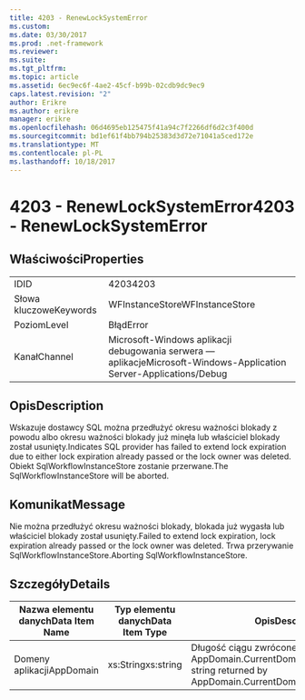 ```yaml
---
title: 4203 - RenewLockSystemError
ms.custom: 
ms.date: 03/30/2017
ms.prod: .net-framework
ms.reviewer: 
ms.suite: 
ms.tgt_pltfrm: 
ms.topic: article
ms.assetid: 6ec9ec6f-4ae2-45cf-b99b-02cdb9dc9ec9
caps.latest.revision: "2"
author: Erikre
ms.author: erikre
manager: erikre
ms.openlocfilehash: 06d4695eb125475f41a94c7f2266df6d2c3f400d
ms.sourcegitcommit: bd1ef61f4bb794b25383d3d72e71041a5ced172e
ms.translationtype: MT
ms.contentlocale: pl-PL
ms.lasthandoff: 10/18/2017
---
```

# <a name="4203---renewlocksystemerror"></a><span data-ttu-id="8a8a7-102">4203 - RenewLockSystemError</span><span class="sxs-lookup"><span data-stu-id="8a8a7-102">4203 - RenewLockSystemError</span></span>
## <a name="properties"></a><span data-ttu-id="8a8a7-103">Właściwości</span><span class="sxs-lookup"><span data-stu-id="8a8a7-103">Properties</span></span>  
  
|||  
|-|-|  
|<span data-ttu-id="8a8a7-104">ID</span><span class="sxs-lookup"><span data-stu-id="8a8a7-104">ID</span></span>|<span data-ttu-id="8a8a7-105">4203</span><span class="sxs-lookup"><span data-stu-id="8a8a7-105">4203</span></span>|  
|<span data-ttu-id="8a8a7-106">Słowa kluczowe</span><span class="sxs-lookup"><span data-stu-id="8a8a7-106">Keywords</span></span>|<span data-ttu-id="8a8a7-107">WFInstanceStore</span><span class="sxs-lookup"><span data-stu-id="8a8a7-107">WFInstanceStore</span></span>|  
|<span data-ttu-id="8a8a7-108">Poziom</span><span class="sxs-lookup"><span data-stu-id="8a8a7-108">Level</span></span>|<span data-ttu-id="8a8a7-109">Błąd</span><span class="sxs-lookup"><span data-stu-id="8a8a7-109">Error</span></span>|  
|<span data-ttu-id="8a8a7-110">Kanał</span><span class="sxs-lookup"><span data-stu-id="8a8a7-110">Channel</span></span>|<span data-ttu-id="8a8a7-111">Microsoft-Windows aplikacji debugowania serwera — aplikacje</span><span class="sxs-lookup"><span data-stu-id="8a8a7-111">Microsoft-Windows-Application Server-Applications/Debug</span></span>|  
  
## <a name="description"></a><span data-ttu-id="8a8a7-112">Opis</span><span class="sxs-lookup"><span data-stu-id="8a8a7-112">Description</span></span>  
 <span data-ttu-id="8a8a7-113">Wskazuje dostawcy SQL można przedłużyć okresu ważności blokady z powodu albo okresu ważności blokady już minęła lub właściciel blokady został usunięty.</span><span class="sxs-lookup"><span data-stu-id="8a8a7-113">Indicates SQL provider has failed to extend lock expiration due to either lock expiration already passed or the lock owner was deleted.</span></span> <span data-ttu-id="8a8a7-114">Obiekt SqlWorkflowInstanceStore zostanie przerwane.</span><span class="sxs-lookup"><span data-stu-id="8a8a7-114">The SqlWorkflowInstanceStore will be aborted.</span></span>  
  
## <a name="message"></a><span data-ttu-id="8a8a7-115">Komunikat</span><span class="sxs-lookup"><span data-stu-id="8a8a7-115">Message</span></span>  
 <span data-ttu-id="8a8a7-116">Nie można przedłużyć okresu ważności blokady, blokada już wygasła lub właściciel blokady został usunięty.</span><span class="sxs-lookup"><span data-stu-id="8a8a7-116">Failed to extend lock expiration, lock expiration already passed or the lock owner was deleted.</span></span> <span data-ttu-id="8a8a7-117">Trwa przerywanie SqlWorkflowInstanceStore.</span><span class="sxs-lookup"><span data-stu-id="8a8a7-117">Aborting SqlWorkflowInstanceStore.</span></span>  
  
## <a name="details"></a><span data-ttu-id="8a8a7-118">Szczegóły</span><span class="sxs-lookup"><span data-stu-id="8a8a7-118">Details</span></span>  
  
|<span data-ttu-id="8a8a7-119">Nazwa elementu danych</span><span class="sxs-lookup"><span data-stu-id="8a8a7-119">Data Item Name</span></span>|<span data-ttu-id="8a8a7-120">Typ elementu danych</span><span class="sxs-lookup"><span data-stu-id="8a8a7-120">Data Item Type</span></span>|<span data-ttu-id="8a8a7-121">Opis</span><span class="sxs-lookup"><span data-stu-id="8a8a7-121">Description</span></span>|  
|--------------------|--------------------|-----------------|  
|<span data-ttu-id="8a8a7-122">Domeny aplikacji</span><span class="sxs-lookup"><span data-stu-id="8a8a7-122">AppDomain</span></span>|<span data-ttu-id="8a8a7-123">xs:String</span><span class="sxs-lookup"><span data-stu-id="8a8a7-123">xs:string</span></span>|<span data-ttu-id="8a8a7-124">Długość ciągu zwróconego przez AppDomain.CurrentDomain.FriendlyName.</span><span class="sxs-lookup"><span data-stu-id="8a8a7-124">The string returned by AppDomain.CurrentDomain.FriendlyName.</span></span>|
